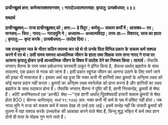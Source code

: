 **प्राचीनबॢहषं क्षत्त: कर्मस्वासक्तमानसम् ।** **नारदोऽध्यात्मतत्त्वज्ञ: कृपालु: प्रत्यबोधयत् ॥ ३॥** 

**शब्दार्थ** 

**प्राचीनबॢहषम्—** **राजा प्राचीनबॢहषत् को** **; क्षत्त:—** **हे विदुर** **; कर्मसु—** **सकाम कर्मों में** **; आसक्त—** **रत** **; मानसम्—** **चित्त** **;** **नारद:—** **नारदमुनि ने** **; अध्यात्म—** **अध्यात्मविद्या** **; तत्त्व-ज्ञ:—** **विशारद, सत्य का ज्ञाता** **; कृपालु:—** **कृपा करके** **; प्रत्यबोधयत्—** **उपदेश दिया।** **.** 

**जब राजकुमार जल के भीतर कठिन तपस्या कर रहे थे तो उनके पिता विभिन्न प्रकार के** **सकाम कर्म सश्पन्न करने में रत थे। उसी समय समस्त आध्यात्मिक जीवन के ज्ञाता तथा शिक्षक** **परम सन्त नारद ने राजा पर अत्यन्त कृपालु होकर उन्हें आध्यात्मिक जीवन के विषय में उपदेश** **देने का निश्चय किया।** **तात्पर्य :** जैसाकि भगवान् चैतन्य के परम भक्त प्रबोधानन्द सरस्वती ठाकुर ने इंगित किया है, *कैवल्य* अर्थात् ब्रह्मतेज के साथ तादात्श्य, एक प्रकार से नरक को जाना है। इसी प्रकार स्वॢगक जीवन का आनन्द उठाने के लिए स्वर्ग जाने की इच्छा भी मायाजाल है। इसका अर्थ यह हुआ कि भक्त कभी भी ज्ञानियों तथा कॢमयों के अनि्तम लक्ष्य को कोई महत्त्व प्रदान नहीं करता। कॢमयों का अनि्तम लक्ष्य स्वर्गलोक को प्राप्त करना है और ज्ञानियों का लक्ष्य ब्रह्मतेज के साथ तदाकार होना है। जैसाकि भगवान् चैतन्य ने पुष्टि की है, ज्ञानी निस्सन्देह, कॢमयों से श्रेष्ठ हैं। *कोटि कर्मनिष्ठमध्ये एक 'ज्ञानीÓ* *श्रेष्ठ* —''एक ज्ञानी अर्थात् निॢवशेषवादी हजारों सकाम कॢमयों से श्रेष्ठ होता हैÓÓ ( *चैतन्य-चारितामृत,* *मध्य* १९.१४७) अत: भक्त कभी भी कर्म के पथ में प्रविष्ट नहीं होता। जब नारद मुनि ने राजा को सकाम कर्म में व्यस्त देखा तो उन्हें दया आई। इसमें सन्देह नहीं कि संसारी कॢमयों की तुलना में यज्ञ सश्पन्न करके उच्चलोक की आकांक्षा करने वाले श्रेष्ठ हैं, किन्तु शुद्ध भकि्त में कर्म तथा ज्ञान दोनों ही माया के मोहक गुण माने जाते हैं।  